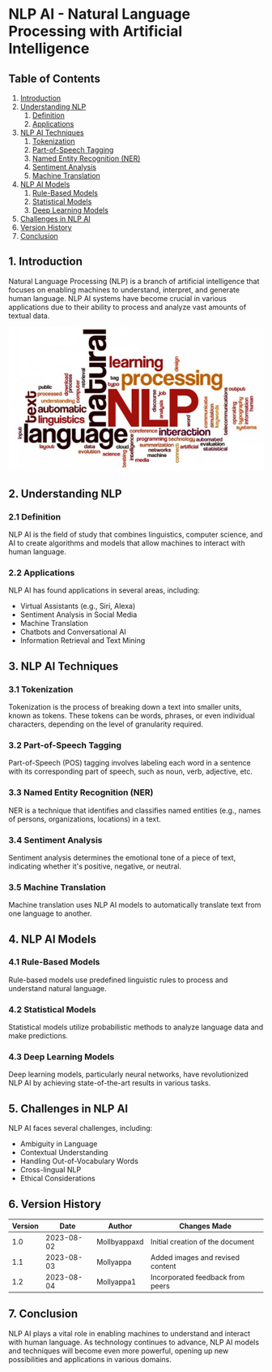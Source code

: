 # NLP AI - Natural Language Processing with Artificial Intelligence

## Table of Contents

1. [Introduction](#introduction)
2. [Understanding NLP](#understanding-nlp)
    1. [Definition](#definition)
    2. [Applications](#applications)
3. [NLP AI Techniques](#nlp-ai-techniques)
    1. [Tokenization](#tokenization)
    2. [Part-of-Speech Tagging](#part-of-speech-tagging)
    3. [Named Entity Recognition (NER)](#named-entity-recognition)
    4. [Sentiment Analysis](#sentiment-analysis)
    5. [Machine Translation](#machine-translation)
4. [NLP AI Models](#nlp-ai-models)
    1. [Rule-Based Models](#rule-based-models)
    2. [Statistical Models](#statistical-models)
    3. [Deep Learning Models](#deep-learning-models)
5. [Challenges in NLP AI](#challenges-in-nlp-ai)
6. [Version History](#version-history)
7. [Conclusion](#conclusion)

## 1. Introduction <a name="introduction"></a>

Natural Language Processing (NLP) is a branch of artificial intelligence that focuses on enabling machines to understand, interpret, and generate human language. NLP AI systems have become crucial in various applications due to their ability to process and analyze vast amounts of textual data.

![](./media/Natural-Language-ProcessinG.png)

## 2. Understanding NLP <a name="understanding-nlp"></a>

### 2.1 Definition <a name="definition"></a>

NLP AI is the field of study that combines linguistics, computer science, and AI to create algorithms and models that allow machines to interact with human language.

### 2.2 Applications <a name="applications"></a>

NLP AI has found applications in several areas, including:

- Virtual Assistants (e.g., Siri, Alexa)
- Sentiment Analysis in Social Media
- Machine Translation
- Chatbots and Conversational AI
- Information Retrieval and Text Mining

## 3. NLP AI Techniques <a name="nlp-ai-techniques"></a>

### 3.1 Tokenization <a name="tokenization"></a>

Tokenization is the process of breaking down a text into smaller units, known as tokens. These tokens can be words, phrases, or even individual characters, depending on the level of granularity required.

### 3.2 Part-of-Speech Tagging <a name="part-of-speech-tagging"></a>

Part-of-Speech (POS) tagging involves labeling each word in a sentence with its corresponding part of speech, such as noun, verb, adjective, etc.

### 3.3 Named Entity Recognition (NER) <a name="named-entity-recognition"></a>

NER is a technique that identifies and classifies named entities (e.g., names of persons, organizations, locations) in a text.

### 3.4 Sentiment Analysis <a name="sentiment-analysis"></a>

Sentiment analysis determines the emotional tone of a piece of text, indicating whether it's positive, negative, or neutral.

### 3.5 Machine Translation <a name="machine-translation"></a>

Machine translation uses NLP AI models to automatically translate text from one language to another.

## 4. NLP AI Models <a name="nlp-ai-models"></a>

### 4.1 Rule-Based Models <a name="rule-based-models"></a>

Rule-based models use predefined linguistic rules to process and understand natural language.

### 4.2 Statistical Models <a name="statistical-models"></a>

Statistical models utilize probabilistic methods to analyze language data and make predictions.

### 4.3 Deep Learning Models <a name="deep-learning-models"></a>

Deep learning models, particularly neural networks, have revolutionized NLP AI by achieving state-of-the-art results in various tasks.

## 5. Challenges in NLP AI <a name="challenges-in-nlp-ai"></a>

NLP AI faces several challenges, including:

- Ambiguity in Language
- Contextual Understanding
- Handling Out-of-Vocabulary Words
- Cross-lingual NLP
- Ethical Considerations

## 6. Version History <a name="version-history"></a>

| Version | Date       | Author           | Changes Made                    |
| ------- | ---------- | ---------------- | -------------------------------- |
| 1.0     | 2023-08-02 | Mollbyappaxd      | Initial creation of the document |
| 1.1     | 2023-08-03 | Mollyappa      | Added images and revised content |
| 1.2     | 2023-08-04 | Mollyappa1      | Incorporated feedback from peers |

## 7. Conclusion <a name="conclusion"></a>

NLP AI plays a vital role in enabling machines to understand and interact with human language. As technology continues to advance, NLP AI models and techniques will become even more powerful, opening up new possibilities and applications in various domains.